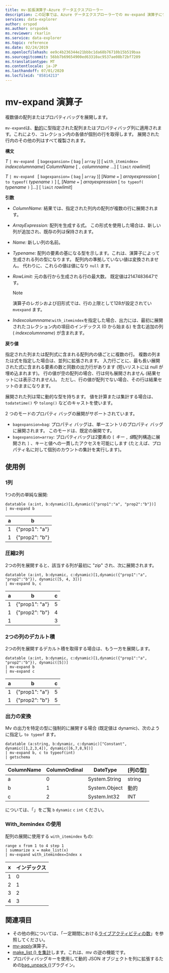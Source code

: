 ```yaml
---
title: mv-拡張演算子-Azure データエクスプローラー
description: この記事では、Azure データエクスプローラーでの mv-expand 演算子について説明します。
services: data-explorer
author: orspod
ms.author: orspodek
ms.reviewer: rkarlin
ms.service: data-explorer
ms.topic: reference
ms.date: 02/24/2019
ms.openlocfilehash: ee9c4b236344e21bbbc1da68b76710b15b519baa
ms.sourcegitcommit: 56bb7b69654900ed63310ac9537ae08b72bf7209
ms.translationtype: MT
ms.contentlocale: ja-JP
ms.lasthandoff: 07/01/2020
ms.locfileid: "85814213"
---
```

# <a name="mv-expand-operator"></a>mv-expand 演算子

複数値の配列またはプロパティバッグを展開します。

`mv-expand`は、[動的](./scalar-data-types/dynamic.md)に型指定された配列またはプロパティバッグ列に適用されます。これにより、コレクション内の各値が個別の行を取得します。 展開された行内のその他の列はすべて複製されます。 

**構文**

*T* `| mv-expand ` [ `bagexpansion=` ( `bag`  |  `array` )] [ `with_itemindex=` *indexcolumnname*] *ColumnName* [ `,` *columnname* ...] [ `limit` *rowlimit*]

*T* `| mv-expand ` [ `bagexpansion=` ( `bag`  |  `array` )] [*Name* `=` ] *arrayexpression* [ `to typeof(` *typename* `)` ] [, [*Name* `=` ] *arrayexpression* [ `to typeof(` *typename* `)` ]...] [ `limit` *rowlimit*]

**引数**

* *ColumnName:* 結果では、指定された列内の配列が複数の行に展開されます。 
* *ArrayExpression:* 配列を生成する式。 この形式を使用した場合は、新しい列が追加され、既存の列は保持されます。
* *Name:* 新しい列の名前。
* *Typename:* 配列の要素の基になる型を示します。これは、演算子によって生成される列の型になります。 配列内の準拠していない値は変換されません。 代わりに、これらの値は値になり `null` ます。
* *RowLimit:* 元の各行から生成される行の最大数。 既定値は2147483647です。 

  > [!Note]
  > 演算子のレガシおよび旧形式では、行の上限として128が設定されてい `mvexpand` ます。

* *Indexcolumnname:*`with_itemindex`を指定した場合、出力には、最初に展開されたコレクション内の項目のインデックス (0 から始まる) を含む追加の列 ( *indexcolumnname*) が含まれます。 

**戻り値**

指定された列または配列式に含まれる配列内の値ごとに複数の行。
複数の列または式を指定した場合は、並列に拡張されます。 入力行ごとに、最も長い展開された式に含まれる要素の数と同数の出力行があります (短いリストには null が埋め込まれます)。 行の値が空の配列の場合、行は何も展開されません (結果セットには表示されません)。 ただし、行の値が配列でない場合、その行は結果セットのままになります。 

展開された列は常に動的な型を持ちます。 値を計算または集計する場合は、`todatetime()` や `tolong()` などのキャストを使います。

2 つのモードのプロパティ バッグの展開がサポートされています。
* `bagexpansion=bag`: プロパティ バッグは、単一エントリのプロパティ バッグに展開されます。 このモードは、既定の展開です。
* `bagexpansion=array`: プロパティバッグは2要素の `[` *キー* `,` *値*配列構造に展開され `]` 、キーと値への一貫したアクセスを可能にします (たとえば、プロパティ名に対して個別のカウントの集計を実行します)。 

## <a name="examples"></a>使用例

### <a name="single-column"></a>1列

1つの列の単純な展開:

<!-- csl: https://help.kusto.windows.net:443/Samples -->
 ```kusto
datatable (a:int, b:dynamic)[1,dynamic({"prop1":"a", "prop2":"b"})]
| mv-expand b 
```

|a|b|
|---|---|
|1|{"prop1": "a"}|
|1|{"prop2": "b"}|

### <a name="zipped-two-columns"></a>圧縮2列

2つの列を展開すると、該当する列が最初に "zip" され、次に展開されます。

<!-- csl: https://help.kusto.windows.net:443/Samples -->
```kusto
datatable (a:int, b:dynamic, c:dynamic)[1,dynamic({"prop1":"a", "prop2":"b"}), dynamic([5, 4, 3])]
| mv-expand b, c
```

|a|b|c|
|---|---|---|
|1|{"prop1": "a"}|5|
|1|{"prop2": "b"}|4|
|1||3|

### <a name="cartesian-product-of-two-columns"></a>2つの列のデカルト積

2つの列を展開するデカルト積を取得する場合は、もう一方を展開します。

<!-- csl: https://help.kusto.windows.net:443/Samples -->
```kusto
datatable (a:int, b:dynamic, c:dynamic)[1,dynamic({"prop1":"a", "prop2":"b"}), dynamic([5])]
| mv-expand b 
| mv-expand c
```

|a|b|c|
|---|---|---|
|1|{"prop1": "a"}|5|
|1|{"prop2": "b"}|5|

### <a name="convert-output"></a>出力の変換

Mv の出力を特定の型に強制的に展開する場合 (既定値は dynamic)、次のように指定し `to typeof` ます。

<!-- csl: https://help.kusto.windows.net:443/Samples -->
```kusto
datatable (a:string, b:dynamic, c:dynamic)["Constant", dynamic([1,2,3,4]), dynamic([6,7,8,9])]
| mv-expand b, c to typeof(int)
| getschema 
```

ColumnName|ColumnOrdinal|DateType|[列の型]
-|-|-|-
a|0|System.String|string
b|1|System.Object|動的
c|2|System.Int32|INT

については、「」をご覧 `b` `dynamic` `c` `int` ください。

### <a name="using-with_itemindex"></a>With_itemindex の使用

配列の展開に使用する `with_itemindex` もの:

<!-- csl: https://help.kusto.windows.net:443/Samples -->
```kusto
range x from 1 to 4 step 1
| summarize x = make_list(x)
| mv-expand with_itemindex=Index x
```

|x|インデックス|
|---|---|
|1|0|
|2|1|
|3|2|
|4|3|
 
## <a name="see-also"></a>関連項目

* その他の例については、「一定期間における[ライブアクティビティの数](./samples.md#chart-concurrent-sessions-over-time)」を参照してください。
* [mv-apply](./mv-applyoperator.md)演算子。
* [make_list () を集計](makelist-aggfunction.md)します。これは、mv の逆の機能です。
* プロパティバッグキーを使用して動的 JSON オブジェクトを列に拡張するための[bag_unpack ()](bag-unpackplugin.md)プラグイン。
